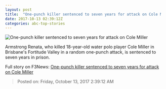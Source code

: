 ```yaml
---
layout: post
title:  "One-punch killer sentenced to seven years for attack on Cole Miller"
date: 2017-10-13 02:39:12Z
categories: abc-top-stories
---
```


![One-punch killer sentenced to seven years for attack on Cole Miller](http://www.abc.net.au/news/image/7065960-1x1-700x700.jpg)

Armstrong Renata, who killed 18-year-old water polo player Cole Miller in Brisbane's Fortitude Valley in a random one-punch attack, is sentenced to seven years in prison.


Full story on F3News: [One-punch killer sentenced to seven years for attack on Cole Miller](http://www.f3nws.com/n/UvQM3D)

> Posted on: Friday, October 13, 2017 2:39:12 AM

